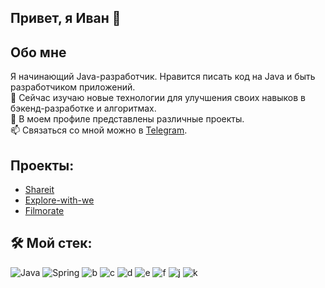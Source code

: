 ## Привет, я Иван 👋
## Обо мне
Я начинающий Java-разработчик. Нравится писать код на Java и быть разработчиком приложений.  
  🌱 Сейчас изучаю новые технологии для улучшения своих навыков в бэкенд-разработке и алгоритмах.  
  🔭 В моем профиле представлены различные проекты.  
  📫 Связаться со мной можно в [Telegram](https://t.me/ivanssis).
## Проекты:
* [Shareit](https://github.com/MrGriv/java-shareit)
* [Explore-with-we](https://github.com/MrGriv/java-explore-with-me)
* [Filmorate](https://github.com/MrGriv/java-filmorate)
## 🛠 Мой стек:
![Java](https://camo.githubusercontent.com/3ba9cc9aa773cdc3ba9446d37a03e1b40e137b7965487ccdf27ee458a5f2221f/68747470733a2f2f696d672e736869656c64732e696f2f62616467652f4a6176612d4544384230303f7374796c653d666c61742d737175617265266c6f676f3d6a617661266c6f676f436f6c6f723d7768697465) ![Spring](https://camo.githubusercontent.com/5a4ec9f3f0f2a0cb125527e6e472bd5503fdc946e124dcf87566d77531f13b41/68747470733a2f2f696d672e736869656c64732e696f2f62616467652f537072696e672d3644423333463f7374796c653d666c61742d737175617265266c6f676f3d737072696e67266c6f676f436f6c6f723d7768697465) ![b](https://camo.githubusercontent.com/f7d4f762356befe9dcaadcc6d0c63358f537000ec8c4ae92c69410b57bfedf92/68747470733a2f2f696d672e736869656c64732e696f2f62616467652f4d6176656e2d4337314133363f7374796c653d666c61742d737175617265266c6f676f3d6170616368652d6d6176656e266c6f676f436f6c6f723d7768697465) ![c](https://camo.githubusercontent.com/bfb7555b6d85ca0d42c2c2e6a741cd9f5b9b1d7bb95535450f1afd2558554f86/68747470733a2f2f696d672e736869656c64732e696f2f62616467652f446f636b65722d3234393645443f7374796c653d666c61742d737175617265266c6f676f3d646f636b6572266c6f676f436f6c6f723d7768697465) ![d](https://camo.githubusercontent.com/431975402822412d62cbebef09e2f31944c8a77180b5630198eb2d292212b55a/68747470733a2f2f696d672e736869656c64732e696f2f62616467652f506f737467726553514c2d3331363139323f7374796c653d666c61742d737175617265266c6f676f3d706f737467726573716c266c6f676f436f6c6f723d7768697465) ![e](https://camo.githubusercontent.com/2271acfc22a3121ee8aa36ea84b8d2ca264d6815557ffd37fb5ebeae401f7576/68747470733a2f2f696d672e736869656c64732e696f2f62616467652f48696265726e6174652d3539363636433f7374796c653d666c61742d737175617265266c6f676f3d68696265726e617465266c6f676f436f6c6f723d7768697465) ![f](https://camo.githubusercontent.com/a2884b49aedbcbd157407d432e2922e9680611cdd0a49e8630e7e4bd47b955a2/68747470733a2f2f696d672e736869656c64732e696f2f62616467652f4a556e69742d3235413136323f7374796c653d666c61742d737175617265266c6f676f3d6a756e697435266c6f676f436f6c6f723d7768697465) ![j](https://camo.githubusercontent.com/773dd21e39e36d3a3c2c76a55085149a8312a21a40dfcabdccd5b5172a2d9f70/68747470733a2f2f696d672e736869656c64732e696f2f62616467652f4d6f636b69746f2d3644423333463f7374796c653d666c61742d737175617265266c6f676f3d6d6f636b69746f266c6f676f436f6c6f723d7768697465) ![k](https://camo.githubusercontent.com/623f76583719140477d0204bf45f1c2abc6961f0bca877eac0131a1b401dd416/68747470733a2f2f696d672e736869656c64732e696f2f62616467652f506f73746d616e2d4646364333373f7374796c653d666c61742d737175617265266c6f676f3d706f73746d616e266c6f676f436f6c6f723d7768697465)

